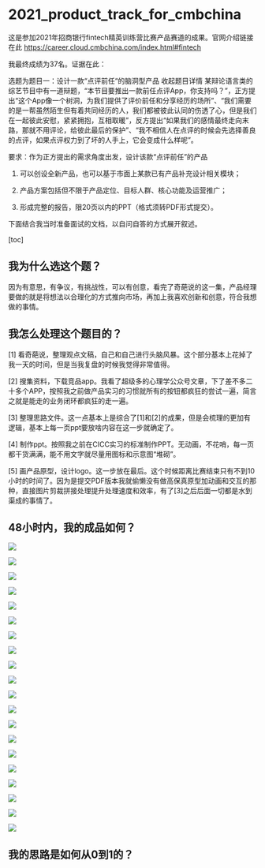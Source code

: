 # 2021_product_track_for_cmbchina

这是参加2021年招商银行fintech精英训练营比赛产品赛道的成果。官网介绍链接在此 https://career.cloud.cmbchina.com/index.html#fintech

我最终成绩为37名。证据在此：


选题为题目一：设计一款“点评前任“的脑洞型产品 收起题目详情
某辩论语言类的综艺节目中有一道辩题，“本节目要推出一款前任点评App，你支持吗？”，正方提出“这个App像一个树洞，为我们提供了评价前任和分享经历的场所”、“我们需要的是一帮虽然陌生但有着共同经历的人，我们都被彼此认同的伤透了心，但是我们在一起彼此安慰，紧紧拥抱，互相取暖”，反方提出“如果我们的感情最终走向末路，那就不用评论，给彼此最后的保护”、“我不相信人在点评的时候会先选择善良的点评，如果点评权力到了坏的人手上，它会变成什么样呢”。


要求：作为正方提出的需求角度出发，设计该款“点评前任”的产品

1)   可以创设全新产品，也可以基于市面上某款已有产品补充设计相关模块；

2)   产品方案包括但不限于产品定位、目标人群、核心功能及运营推广；

3)   形成完整的报告，限20页以内的PPT（格式须转PDF形式提交）。

下面结合我当时准备面试的文档，以自问自答的方式展开叙述。

[toc]

## 我为什么选这个题？

因为有意思，有争议，有挑战性，可以有创意，看完了奇葩说的这一集，产品经理要做的就是将想法以合理化的方式推向市场，再加上我喜欢创新和创意，符合我想做的事情。

## 我怎么处理这个题目的？

[1]	看奇葩说，整理观点文稿，自己和自己进行头脑风暴。这个部分基本上花掉了我一天的时间，但是当我复盘的时候我觉得非常值得。

[2]	搜集资料，下载竞品app。我看了超级多的心理学公众号文章，下了差不多二十多个APP，按照我之前做产品实习的习惯就所有的按钮都疯狂的尝试一遍，简言之就是能走的业务闭环都疯狂的走一遍。

[3]	整理思路文件。这一点基本上是综合了[1]和[2]的成果，但是会梳理的更加有逻辑，基本上每一页ppt要放啥内容在这一步就确定了。

[4]	制作ppt。按照我之前在CICC实习的标准制作PPT。无动画，不花哨，每一页都干货满满，能不用文字就尽量用图标和示意图“堆砌”。

[5]	画产品原型，设计logo。这一步放在最后。这个时候距离比赛结束只有不到10小时的时间了。因为是提交PDF版本我就偷懒没有做高保真原型加动画和交互的那种，直接图片剪裁拼接处理提升处理速度和效率，有了[3]之后后面一切都是水到渠成的事情了。

## 48小时内，我的成品如何？

![](https://github.com/JennyCCDD/2021_product_track_for_cmbchina/blob/main/final_PPT/%E5%B9%BB%E7%81%AF%E7%89%870.PNG)

![](https://github.com/JennyCCDD/2021_product_track_for_cmbchina/blob/main/final_PPT/%E5%B9%BB%E7%81%AF%E7%89%871.PNG)

![](https://github.com/JennyCCDD/2021_product_track_for_cmbchina/blob/main/final_PPT/%E5%B9%BB%E7%81%AF%E7%89%872.PNG)

![](https://github.com/JennyCCDD/2021_product_track_for_cmbchina/blob/main/final_PPT/%E5%B9%BB%E7%81%AF%E7%89%873.PNG)

![](https://github.com/JennyCCDD/2021_product_track_for_cmbchina/blob/main/final_PPT/%E5%B9%BB%E7%81%AF%E7%89%874.PNG)

![](https://github.com/JennyCCDD/2021_product_track_for_cmbchina/blob/main/final_PPT/%E5%B9%BB%E7%81%AF%E7%89%875.PNG)

![](https://github.com/JennyCCDD/2021_product_track_for_cmbchina/blob/main/final_PPT/%E5%B9%BB%E7%81%AF%E7%89%876.PNG)

![](https://github.com/JennyCCDD/2021_product_track_for_cmbchina/blob/main/final_PPT/%E5%B9%BB%E7%81%AF%E7%89%877.PNG)

![](https://github.com/JennyCCDD/2021_product_track_for_cmbchina/blob/main/final_PPT/%E5%B9%BB%E7%81%AF%E7%89%878.PNG)

![](https://github.com/JennyCCDD/2021_product_track_for_cmbchina/blob/main/final_PPT/%E5%B9%BB%E7%81%AF%E7%89%879.PNG)

![](https://github.com/JennyCCDD/2021_product_track_for_cmbchina/blob/main/final_PPT/%E5%B9%BB%E7%81%AF%E7%89%8710.PNG)

![](https://github.com/JennyCCDD/2021_product_track_for_cmbchina/blob/main/final_PPT/%E5%B9%BB%E7%81%AF%E7%89%8711.PNG)

![](https://github.com/JennyCCDD/2021_product_track_for_cmbchina/blob/main/final_PPT/%E5%B9%BB%E7%81%AF%E7%89%8712.PNG)

![](https://github.com/JennyCCDD/2021_product_track_for_cmbchina/blob/main/final_PPT/%E5%B9%BB%E7%81%AF%E7%89%8713.PNG)

![](https://github.com/JennyCCDD/2021_product_track_for_cmbchina/blob/main/final_PPT/%E5%B9%BB%E7%81%AF%E7%89%8714.PNG)

![](https://github.com/JennyCCDD/2021_product_track_for_cmbchina/blob/main/final_PPT/%E5%B9%BB%E7%81%AF%E7%89%8715.PNG)

![](https://github.com/JennyCCDD/2021_product_track_for_cmbchina/blob/main/final_PPT/%E5%B9%BB%E7%81%AF%E7%89%8716.PNG)

![](https://github.com/JennyCCDD/2021_product_track_for_cmbchina/blob/main/final_PPT/%E5%B9%BB%E7%81%AF%E7%89%8717.PNG)

![](https://github.com/JennyCCDD/2021_product_track_for_cmbchina/blob/main/final_PPT/%E5%B9%BB%E7%81%AF%E7%89%8718.PNG)

![](https://github.com/JennyCCDD/2021_product_track_for_cmbchina/blob/main/final_PPT/%E5%B9%BB%E7%81%AF%E7%89%8719.PNG)

## 我的思路是如何从0到1的？

